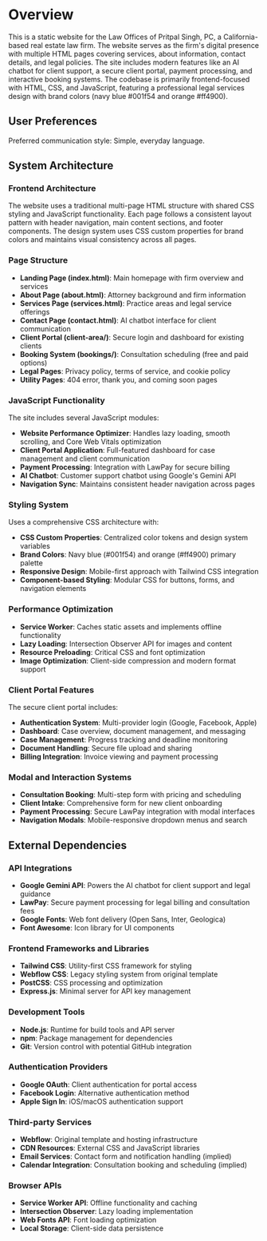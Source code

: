 # Overview

This is a static website for the Law Offices of Pritpal Singh, PC, a California-based real estate law firm. The website serves as the firm's digital presence with multiple HTML pages covering services, about information, contact details, and legal policies. The site includes modern features like an AI chatbot for client support, a secure client portal, payment processing, and interactive booking systems. The codebase is primarily frontend-focused with HTML, CSS, and JavaScript, featuring a professional legal services design with brand colors (navy blue #001f54 and orange #ff4900).

## User Preferences

Preferred communication style: Simple, everyday language.

## System Architecture

### Frontend Architecture
The website uses a traditional multi-page HTML structure with shared CSS styling and JavaScript functionality. Each page follows a consistent layout pattern with header navigation, main content sections, and footer components. The design system uses CSS custom properties for brand colors and maintains visual consistency across all pages.

### Page Structure
- **Landing Page (index.html)**: Main homepage with firm overview and services
- **About Page (about.html)**: Attorney background and firm information  
- **Services Page (services.html)**: Practice areas and legal service offerings
- **Contact Page (contact.html)**: AI chatbot interface for client communication
- **Client Portal (client-area/)**: Secure login and dashboard for existing clients
- **Booking System (bookings/)**: Consultation scheduling (free and paid options)
- **Legal Pages**: Privacy policy, terms of service, and cookie policy
- **Utility Pages**: 404 error, thank you, and coming soon pages

### JavaScript Functionality
The site includes several JavaScript modules:
- **Website Performance Optimizer**: Handles lazy loading, smooth scrolling, and Core Web Vitals optimization
- **Client Portal Application**: Full-featured dashboard for case management and client communication
- **Payment Processing**: Integration with LawPay for secure billing
- **AI Chatbot**: Customer support chatbot using Google's Gemini API
- **Navigation Sync**: Maintains consistent header navigation across pages

### Styling System
Uses a comprehensive CSS architecture with:
- **CSS Custom Properties**: Centralized color tokens and design system variables
- **Brand Colors**: Navy blue (#001f54) and orange (#ff4900) primary palette
- **Responsive Design**: Mobile-first approach with Tailwind CSS integration
- **Component-based Styling**: Modular CSS for buttons, forms, and navigation elements

### Performance Optimization
- **Service Worker**: Caches static assets and implements offline functionality
- **Lazy Loading**: Intersection Observer API for images and content
- **Resource Preloading**: Critical CSS and font optimization
- **Image Optimization**: Client-side compression and modern format support

### Client Portal Features
The secure client portal includes:
- **Authentication System**: Multi-provider login (Google, Facebook, Apple)
- **Dashboard**: Case overview, document management, and messaging
- **Case Management**: Progress tracking and deadline monitoring
- **Document Handling**: Secure file upload and sharing
- **Billing Integration**: Invoice viewing and payment processing

### Modal and Interaction Systems
- **Consultation Booking**: Multi-step form with pricing and scheduling
- **Client Intake**: Comprehensive form for new client onboarding
- **Payment Processing**: Secure LawPay integration with modal interfaces
- **Navigation Modals**: Mobile-responsive dropdown menus and search

## External Dependencies

### API Integrations
- **Google Gemini API**: Powers the AI chatbot for client support and legal guidance
- **LawPay**: Secure payment processing for legal billing and consultation fees
- **Google Fonts**: Web font delivery (Open Sans, Inter, Geologica)
- **Font Awesome**: Icon library for UI components

### Frontend Frameworks and Libraries
- **Tailwind CSS**: Utility-first CSS framework for styling
- **Webflow CSS**: Legacy styling system from original template
- **PostCSS**: CSS processing and optimization
- **Express.js**: Minimal server for API key management

### Development Tools
- **Node.js**: Runtime for build tools and API server
- **npm**: Package management for dependencies
- **Git**: Version control with potential GitHub integration

### Authentication Providers
- **Google OAuth**: Client authentication for portal access
- **Facebook Login**: Alternative authentication method
- **Apple Sign In**: iOS/macOS authentication support

### Third-party Services
- **Webflow**: Original template and hosting infrastructure
- **CDN Resources**: External CSS and JavaScript libraries
- **Email Services**: Contact form and notification handling (implied)
- **Calendar Integration**: Consultation booking and scheduling (implied)

### Browser APIs
- **Service Worker API**: Offline functionality and caching
- **Intersection Observer**: Lazy loading implementation
- **Web Fonts API**: Font loading optimization
- **Local Storage**: Client-side data persistence